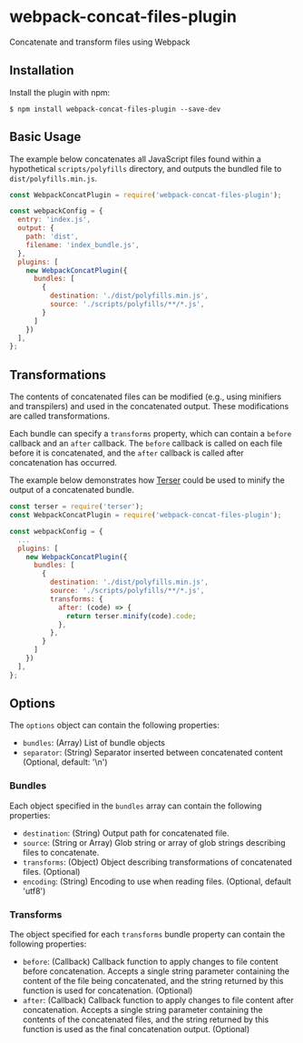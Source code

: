 # webpack-concat-files-plugin
Concatenate and transform files using Webpack

## Installation
Install the plugin with npm:
```shell
$ npm install webpack-concat-files-plugin --save-dev
```

## Basic Usage
The example below concatenates all JavaScript files found within a hypothetical
`scripts/polyfills` directory, and outputs the bundled file to
`dist/polyfills.min.js`.

```js
const WebpackConcatPlugin = require('webpack-concat-files-plugin');

const webpackConfig = {
  entry: 'index.js',
  output: {
    path: 'dist',
    filename: 'index_bundle.js',
  },
  plugins: [
    new WebpackConcatPlugin({
      bundles: [
        {
          destination: './dist/polyfills.min.js',
          source: './scripts/polyfills/**/*.js',
        }
      ]
    })
  ],
};
```

## Transformations
The contents of concatenated files can be modified (e.g., using minifiers and
transpilers) and used in the concatenated output. These modifications are
called transformations.

Each bundle can specify a `transforms` property, which can contain a
`before` callback and an `after` callback. The `before` callback is called
on each file before it is concatenated, and the `after` callback is called
after concatenation has occurred.

The example below demonstrates how [Terser](https://www.npmjs.com/package/terser)
could be used to minify the output of a concatenated bundle.

```js
const terser = require('terser');
const WebpackConcatPlugin = require('webpack-concat-files-plugin');

const webpackConfig = {
  ...
  plugins: [
    new WebpackConcatPlugin({
      bundles: [
        {
          destination: './dist/polyfills.min.js',
          source: './scripts/polyfills/**/*.js',
          transforms: {
            after: (code) => {
              return terser.minify(code).code;
            },
          },
        }
      ]
    })
  ],
};
```

## Options
The `options` object can contain the following properties:

* `bundles`: (Array) List of bundle objects
* `separator`: (String) Separator inserted between concatenated content (Optional, default: '\n')

### Bundles
Each object specified in the `bundles` array can contain the following
properties:

* `destination`: (String) Output path for concatenated file.
* `source`: (String or Array) Glob string or array of glob strings describing files to concatenate.
* `transforms`: (Object) Object describing transformations of concatenated files. (Optional)
* `encoding`: (String) Encoding to use when reading files. (Optional, default 'utf8')

### Transforms
The object specified for each `transforms` bundle property can contain the
following properties:

* `before`: (Callback) Callback function to apply changes to file content before concatenation. Accepts a single string parameter containing the content of the file being concatenated, and the string returned by this function is used for concatenation. (Optional)
* `after`: (Callback) Callback function to apply changes to file content after concatenation. Accepts a single string parameter containing the contents of the concatenated files, and the string returned by this function is used as the final concatenation output. (Optional)

